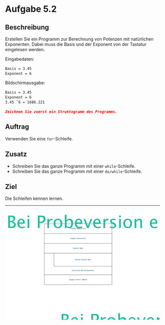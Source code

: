 # Aufgabe 5.2

## Beschreibung
Erstellen Sie ein Programm zur Berechnung von Potenzen mit natürlichen Exponenten. Dabei muss die Basis und der Exponent von der Tastatur eingelesen werden.

Eingabedaten:
```
Basis = 3.45
Exponent = 6
```

Bildschirmausgabe:
```
Basis = 3.45 
Exponent = 6
3.45 ˆ6 = 1686.221
```

<span style="color: red;">**_`Zeichnen Sie zuerst ein Struktogramm des Programms.`_**</span>

## Auftrag
Verwenden Sie eine `for`-Schleife.

## Zusatz
- Schreiben Sie das ganze Programm mit einer `while`-Schleife.
- Schreiben Sie das ganze Programm mit einer `do/while`-Schleife.

## Ziel
Die Schleifen kennen lernen.

--------------------------------------------

![](Nassi-Schneiderman.png)
